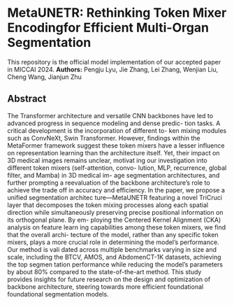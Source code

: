 # MetaUNETR: Rethinking Token Mixer Encodingfor Efficient Multi-Organ Segmentation
This repository is the official model implementation of our accepted paper in MICCAI 2024.
**Authors:** Pengju Lyu, Jie Zhang, Lei Zhang, Wenjian Liu, Cheng Wang, Jianjun Zhu

## Abstract
The Transformer architecture and versatile CNN backbones
have led to advanced progress in sequence modeling and dense predic-
tion tasks. A critical development is the incorporation of different to-
ken mixing modules such as ConvNeXt, Swin Transformer. However,
findings within the MetaFormer framework suggest these token mixers
have a lesser influence on representation learning than the architecture
itself. Yet, their impact on 3D medical images remains unclear, motivat
ing our investigation into different token mixers (self-attention, convo-
lution, MLP, recurrence, global filter, and Mamba) in 3D medical im-
age segmentation architectures, and further prompting a reevaluation
of the backbone architecture’s role to achieve the trade off in accuracy
and efficiency. In the paper, we propose a unified segmentation architec
ture—MetaUNETR featuring a novel TriCruci layer that decomposes the
token mixing processes along each spatial direction while simultaneously
preserving precise positional information on its orthogonal plane. By em-
ploying the Centered Kernel Alignment (CKA) analysis on feature learn
ing capabilities among these token mixers, we find that the overall archi-
tecture of the model, rather than any specific token mixers, plays a more
crucial role in determining the model’s performance. Our method is vali
dated across multiple benchmarks varying in size and scale, including the
BTCV, AMOS, and AbdomenCT-1K datasets, achieving the top segmen
tation performance while reducing the model’s parameters by about 80%
compared to the state-of-the-art method. This study provides insights for
future research on the design and optimization of backbone architecture,
steering towards more efficient foundational  foundational segmentation models.
